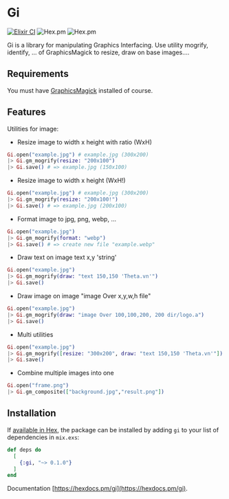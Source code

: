 # Gi
[![Elixir CI](https://github.com/LangPham/gi/actions/workflows/elixir.yml/badge.svg)](https://github.com/LangPham/gi/actions/workflows/elixir.yml)
![Hex.pm](https://img.shields.io/hexpm/l/gi)
![Hex.pm](https://img.shields.io/hexpm/v/gi)

Gi is a library for manipulating Graphics Interfacing. Use utility mogrify, identify, ... of GraphicsMagick to resize, draw on base images....

## Requirements
You must have [GraphicsMagick](http://www.graphicsmagick.org/) installed of course.

## Features
Utilities for image:
* Resize image to width x height with ratio (WxH)
```elixir
Gi.open("example.jpg") # example.jpg (300x200)
|> Gi.gm_mogrify(resize: "200x100")
|> Gi.save() # => example.jpg (150x100)
```
* Resize image to width x height (WxH!)
```elixir
Gi.open("example.jpg") # example.jpg (300x200)
|> Gi.gm_mogrify(resize: "200x100!")
|> Gi.save() # => example.jpg (200x100)
```
* Format image to jpg, png, webp, ...
```elixir
Gi.open("example.jpg")
|> Gi.gm_mogrify(format: "webp")
|> Gi.save() # => create new file "example.webp"
```  
* Draw text on image text x,y 'string'
```elixir
Gi.open("example.jpg")
|> Gi.gm_mogrify(draw: "text 150,150 'Theta.vn'")
|> Gi.save() 
```  

* Draw image on image "image Over x,y,w,h file"
```elixir
Gi.open("example.jpg")
|> Gi.gm_mogrify(draw: "image Over 100,100,200, 200 dir/logo.a")
|> Gi.save()
```

* Multi utilities
```elixir
Gi.open("example.jpg")
|> Gi.gm_mogrify([resize: "300x200", draw: "text 150,150 'Theta.vn'"])
|> Gi.save()
```

* Combine multiple images into one
```elixir
Gi.open("frame.png")
|> Gi.gm_composite(["background.jpg","result.png"])
```  

## Installation

If [available in Hex](https://hex.pm/docs/publish), the package can be installed
by adding `gi` to your list of dependencies in `mix.exs`:

```elixir
def deps do
  [
    {:gi, "~> 0.1.0"}
  ]
end
```

Documentation [https://hexdocs.pm/gi](https://hexdocs.pm/gi).

